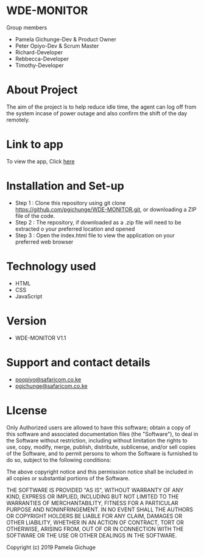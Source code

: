 # WDE-MONITOR
Group members
* Pamela Gichunge-Dev & Product Owner
* Peter Opiyo-Dev & Scrum Master
* Richard-Developer
* Rebbecca-Developer
* Timothy-Developer

# About Project

The aim of the project is to help reduce idle time, the agent can log off from the system incase of power outage and also confirm the shift  of the day remotely.

# Link to app
To view the app, Click [here](http://wde-monitor-test.herokuapp.com/) 
# Installation and Set-up

* Step 1 : Clone this repository using git clone https://github.com/pgichunge/WDE-MONITOR.git, or downloading a ZIP file of the code.
* Step 2 : The repository, if downloaded as a .zip file will need to be extracted o your preferred location and opened
* Step 3 : Open the index.html file to view the application on your preferred web browser



# Technology used
* HTML
* CSS
* JavaScript

# Version
* WDE-MONITOR V1.1
# Support and contact details
* poopiyo@safaricom.co.ke
* pgichunge@safaricom.co.ke
# LIcense
Only Authorized users are allowed to have this software; obtain a copy of this software and associated documentation files (the "Software"), to deal in the Software without restriction, including without limitation the rights to use, copy, modify, merge, publish, distribute, sublicense, and/or sell copies of the Software, and to permit persons to whom the Software is furnished to do so, subject to the following conditions:

The above copyright notice and this permission notice shall be included in all copies or substantial portions of the Software.

THE SOFTWARE IS PROVIDED "AS IS", WITHOUT WARRANTY OF ANY KIND, EXPRESS OR IMPLIED, INCLUDING BUT NOT LIMITED TO THE WARRANTIES OF MERCHANTABILITY, FITNESS FOR A PARTICULAR PURPOSE AND NONINFRINGEMENT. IN NO EVENT SHALL THE AUTHORS OR COPYRIGHT HOLDERS BE LIABLE FOR ANY CLAIM, DAMAGES OR OTHER LIABILITY, WHETHER IN AN ACTION OF CONTRACT, TORT OR OTHERWISE, ARISING FROM, OUT OF OR IN CONNECTION WITH THE SOFTWARE OR THE USE OR OTHER DEALINGS IN THE SOFTWARE.

Copyright (c) 2019 Pamela Gichuge